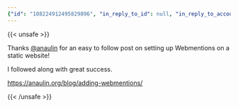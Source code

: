 ```yaml
---
{"id": "108224912495829896", "in_reply_to_id": null, "in_reply_to_account_id": null, "sensitive": false, "spoiler_text": "", "visibility": "public", "language": "en", "replies_count": 0, "reblogs_count": 0, "favourites_count": 3, "edited_at": null, "reblog": null, "application": null, "account": {"id": "108219415927856966", "username": "brozek", "acct": "brozek", "display_name": "Brandon Rozek", "url": "https://fosstodon.org/@brozek", "avatar": "https://cdn.fosstodon.org/accounts/avatars/108/219/415/927/856/966/original/bae9f46f23936e79.jpg", "avatar_static": "https://cdn.fosstodon.org/accounts/avatars/108/219/415/927/856/966/original/bae9f46f23936e79.jpg", "header": "https://fosstodon.org/headers/original/missing.png", "header_static": "https://fosstodon.org/headers/original/missing.png", "noindex": true}, "media_attachments": [], "mentions": [{"id": "34013", "username": "anaulin", "url": "https://social.coop/@anaulin", "acct": "anaulin@social.coop"}], "tags": [], "emojis": [], "card": {"url": "https://anaulin.org/blog/adding-webmentions/", "title": "Adding Webmentions to My Static Hugo Site \u00b7 Ana Ulin", "description": "As another step in bringing indieweb ideas into my site, I have added support for webmentions. If you want to mention a post on this site, you can send me a webmention via this endpoint.\nA webmention is a kind of linkback. It is similar to pingbacks or trackbacks, but with a more modern sensibility that wants to extend @-mentions out of silos and to the open web.\nThe idea is straightforward: any URL (the source of the mention) should be able to mention any other URL (the target of the mention).", "type": "link", "author_name": "", "author_url": "", "provider_name": "", "provider_url": "", "html": "", "width": 0, "height": 0, "image": null, "embed_url": "", "blurhash": null}, "poll": null, "syndication": "https://fosstodon.org/@brozek/108224912495829896", "date": "2022-05-01T04:58:31.085Z"}
---
```

{{< unsafe >}}
<p>Thanks <span class="h-card"><a href="https://social.coop/@anaulin" class="u-url mention">@<span>anaulin</span></a></span> for an easy to follow post on setting up Webmentions on a static website!</p><p>I followed along with great success.</p><p><a href="https://anaulin.org/blog/adding-webmentions/" target="_blank" rel="nofollow noopener noreferrer"><span class="invisible">https://</span><span class="ellipsis">anaulin.org/blog/adding-webmen</span><span class="invisible">tions/</span></a></p>
{{< /unsafe >}}
